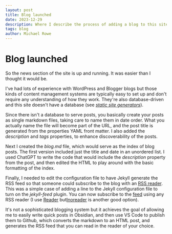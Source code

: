 ```yaml
---
layout: post
title: Blog launched
date: 2023-12-29
description: Where I describe the process of adding a blog to this site.
tags: blog
author: Michael Rowe
---
```


# Blog launched

So the news section of the site is up and running. It was easier than I thought it would be.

I've had lots of experience with WordPress and Blogger blogs but those kinds of content management systems are typically easy to set up and don't require any understanding of how they work. They're also database-driven and this site doesn't have a database (see *[static site generators](https://www.wikiwand.com/en/Static_site_generator)*).

Since there isn't a database to serve posts, you basically create your posts as single markdown files, taking care to name them in date order. What you actually name the file will become part of the URL, and the post title is generated from the properties YAML front matter. I also added the *description* and *tags* properties, to enhance discoverability of the posts.

Next I created the *blog.md* file, which would serve as the index of blog posts. The first version included just the title and date in an unordered list. I used ChatGPT to write the code that would include the *description* property from the post, and then edited the HTML to play around with the basic formatting of the index.

Finally, I needed to edit the configuration file to have Jekyll generate the RSS feed so that someone could subscribe to the blog with an [RSS reader](https://www.wikiwand.com/en/Rss_reader). This was a simple case of adding a line to the Jekyll configuration file to turn on the *jekyll-feed* plugin. You can now subscribe to the [feed](https://michael-rowe.github.io/ai-in-hpe/feed.xml) using any RSS reader (I use [Reader](https://readwise.io/read) but[Inoreader](https://www.inoreader.com/) is another good option).

It's not a sophisticated blogging system but it achieves the goal of allowing me to easily write quick posts in Obsidian, and then use VS Code to publish them to Github, which converts the markdown to an HTML post, and generates the RSS feed that you can read in the reader of your choice.